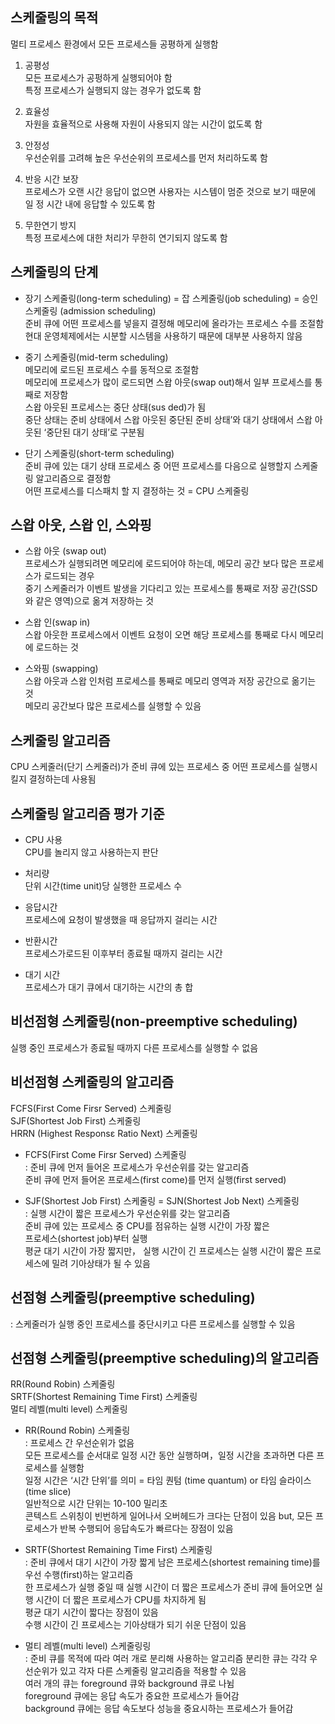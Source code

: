 ## 스케줄링의 목적      
멀티 프로세스 환경에서 모든 프로세스들 공평하게 실행함      
      
1. 공평성      
모든 프로세스가 공펑하게 실행되어야 함      
특정 프로세스가 실행되지 않는 경우가 없도록 함       

2. 효율성      
자원을 효율적으로 사용해 자원이 사용되지 않는 시간이 없도록 함       

3. 안정성      
우선순위를 고려해 높은 우선순위의 프로세스를 먼저 처리하도록 함      

4. 반응 시간 보장      
프로세스가 오랜 시간 응답이 없으면 사용자는 시스템이 멈준 것으로 보기 때문에 일 정 시간 내에 응답할 수 있도록 함       

5. 무한연기 방지      
특정 프로세스에 대한 처리가 무한히 연기되지 않도록 함      


## 스케줄링의 단계      
- 장기 스케줄링(long-term scheduling) = 잡 스케줄링(job scheduling) = 승인 스케줄링 (admission scheduling)      
준비 큐에 어떤 프로세스를 넣을지 결정해 메모리에 올라가는 프로세스 수를 조절함      
현대 운영체제에서는 시분할 시스템을 사용하기 때문에 대부분 사용하지 않음      

- 중기 스케줄링(mid-term scheduling)      
메모리에 로드된 프로세스 수를 동적으로 조절함       
메모리에 프로세스가 많이 로드되면 스왑 아웃(swap out)해서 일부 프로세스를 통째로 저장함      
스왑 아웃된 프로세스는 중단 상태(sus ded)가 됨      
중단 상태는 준비 상태에서 스왑 아웃된 중단된 준비 상태’와 대기 상태에서 스왑 아웃된 ‘중단된 대기 상태’로 구분됨      

- 단기 스케줄링(short-term scheduling)      
준비 큐에 있는 대기 상태 프로세스 중 어떤 프로세스를 다음으로 실행할지 스케줄링 알고리즘으로 결정함      
어떤 프로세스를 디스패치 할 지 결정하는 것 = CPU 스케줄링      


## 스왑 아웃, 스왑 인, 스와핑      
- 스왑 아웃 (swap out)      
프로세스가 실행되려면 메모리에 로드되어야 하는데, 메모리 공간 보다 많은 프로세스가 로드되는 경우       
중기 스케줄러가 이벤트 발생을 기다리고 있는 프로세스를 통째로 저장 공간(SSD와 같은 영역)으로 옮겨 저장하는 것      

- 스왑 인(swap in)      
스왑 아웃한 프로세스에서 이벤트 요청이 오면 해당 프로세스를 통째로 다시 메모리에 로드하는 것      

- 스와핑 (swapping)      
스왑 아웃과 스왑 인처럼 프로세스를 통째로 메모리 영역과 저장 공간으로 옮기는 것      
메모리 공간보다 많은 프로세스를 실행할 수 있음      


## 스케줄링 알고리즘      
CPU 스케줄러(단기 스케줄러)가 준비 큐에 있는 프로세스 중 어떤 프로세스를 실행시킬지 결정하는데 사용됨      

## 스케줄링 알고리즘 평가 기준      
- CPU 사용      
CPU를 놀리지 않고 사용하는지 판단      

- 처리량      
단위 시간(time unit)당 실행한 프로세스 수       

- 응답시간       
프로세스에 요청이 발생했을 때 응답까지 걸리는 시간       

- 반환시간       
프로세스가로드된 이후부터 종료될 때까지 걸리는 시간       

- 대기 시간       
프로세스가 대기 큐에서 대기하는 시간의 총 합      


## 비선점형 스케줄링(non-preemptive scheduling)      
실행 중인 프로세스가 종료될 때까지 다른 프로세스를 실행할 수 없음       

## 비선점형 스케줄링의 알고리즘      
FCFS(First Come Firsr Served) 스케줄링      
SJF(Shortest Job First) 스케줄링      
HRRN (Highest Responsε Ratio Next) 스케줄링       

- FCFS(First Come Firsr Served) 스케줄링      
: 준비 큐에 먼저 들어온 프로세스가 우선순위를 갖는 알고리즘      
준비 큐에 먼저 들어온 프로세스(first come)를 먼저 실행(first served)      

- SJF(Shortest Job First) 스케줄링 = SJN(Shortest Job Next) 스케줄링      
: 실행 시간이 짧은 프로세스가 우선순위를 갖는 알고리즘      
준비 큐에 있는 프로세스 중 CPU를 점유하는 실행 시간이 가장 짧은       
프로세스(shortest job)부터 실행      
평균 대기 시간이 가장 짧지만， 실행 시간이 긴 프로세스는 실행 시간이 짧은 프로세스에 밀려 기아상태가 될 수 있음      



## 선점형 스케줄링(preemptive scheduling)      
: 스케줄러가 실행 중인 프로세스를 중단시키고 다른 프로세스를 실행할 수 있음      

## 선점형 스케줄링(preemptive scheduling)의 알고리즘      
RR(Round Robin) 스케줄링      
SRTF(Shortest Remaining Time First) 스케줄링      
멀티 레벨(multi level) 스케줄링        

- RR(Round Robin) 스케줄링      
: 프로세스 간 우선순위가 없음      
모든 프로세스를 순서대로 일정 시간 동안 실행하며，일정 시간을 초과하면 다른 프로세스를 실행함      
일정 시간은 ‘시간 단위’를 의미 = 타임 퀀텀 (time quantum) or 타임 슬라이스(time slice)       
일반적으로 시간 단위는 10-100 밀리초      
콘텍스트 스위칭이 빈번하게 일어나서 오버헤드가 크다는 단점이 있음 but, 모든 프로세스가 반복 수행되어 응답속도가 빠르다는 장점이 있음       

- SRTF(Shortest Remaining Time First) 스케줄링      
: 준비 큐에서 대기 시간이 가장 짧게 남은 프로세스(shortest remaining time)를 우선 수행(first)하는 알고리즘       
한 프로세스가 실행 중일 때 실행 시간이 더 짧은 프로세스가 준비 큐에 들어오면 실행 시간이 더 짧은 프로세스가 CPU를 차지하게 됨      
평균 대기 시간이 짧다는 장점이 있음      
수행 시간이 긴 프로세스는 기아상태가 되기 쉬운 단점이 있음       

- 멀티 레벨(multi level) 스케줄링링      
: 준비 큐를 목적에 따라 여러 개로 분리해 사용하는 알고리즘 분리한 큐는 각각 우선순위가 있고 각자 다른 스케줄링 알고리즘을 적용할 수 있음      
여러 개의 큐는 foreground 큐와 background 큐로 나뉨      
foreground 큐에는 응답 속도가 중요한 프로세스가 들어감      
background 큐에는 응답 속도보다 성능을 중요시하는 프로세스가 들어감      